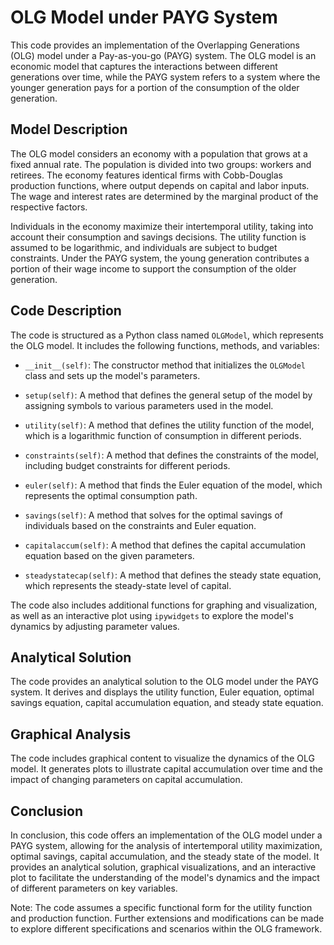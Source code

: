 # OLG Model under PAYG System

This code provides an implementation of the Overlapping Generations (OLG) model under a Pay-as-you-go (PAYG) system. The OLG model is an economic model that captures the interactions between different generations over time, while the PAYG system refers to a system where the younger generation pays for a portion of the consumption of the older generation.

## Model Description

The OLG model considers an economy with a population that grows at a fixed annual rate. The population is divided into two groups: workers and retirees. The economy features identical firms with Cobb-Douglas production functions, where output depends on capital and labor inputs. The wage and interest rates are determined by the marginal product of the respective factors.

Individuals in the economy maximize their intertemporal utility, taking into account their consumption and savings decisions. The utility function is assumed to be logarithmic, and individuals are subject to budget constraints. Under the PAYG system, the young generation contributes a portion of their wage income to support the consumption of the older generation.

## Code Description

The code is structured as a Python class named `OLGModel`, which represents the OLG model. It includes the following functions, methods, and variables:

- `__init__(self)`: The constructor method that initializes the `OLGModel` class and sets up the model's parameters.

- `setup(self)`: A method that defines the general setup of the model by assigning symbols to various parameters used in the model.

- `utility(self)`: A method that defines the utility function of the model, which is a logarithmic function of consumption in different periods.

- `constraints(self)`: A method that defines the constraints of the model, including budget constraints for different periods.

- `euler(self)`: A method that finds the Euler equation of the model, which represents the optimal consumption path.

- `savings(self)`: A method that solves for the optimal savings of individuals based on the constraints and Euler equation.

- `capitalaccum(self)`: A method that defines the capital accumulation equation based on the given parameters.

- `steadystatecap(self)`: A method that defines the steady state equation, which represents the steady-state level of capital.

The code also includes additional functions for graphing and visualization, as well as an interactive plot using `ipywidgets` to explore the model's dynamics by adjusting parameter values.

## Analytical Solution

The code provides an analytical solution to the OLG model under the PAYG system. It derives and displays the utility function, Euler equation, optimal savings equation, capital accumulation equation, and steady state equation.

## Graphical Analysis

The code includes graphical content to visualize the dynamics of the OLG model. It generates plots to illustrate capital accumulation over time and the impact of changing parameters on capital accumulation.

## Conclusion

In conclusion, this code offers an implementation of the OLG model under a PAYG system, allowing for the analysis of intertemporal utility maximization, optimal savings, capital accumulation, and the steady state of the model. It provides an analytical solution, graphical visualizations, and an interactive plot to facilitate the understanding of the model's dynamics and the impact of different parameters on key variables.

Note: The code assumes a specific functional form for the utility function and production function. Further extensions and modifications can be made to explore different specifications and scenarios within the OLG framework.
